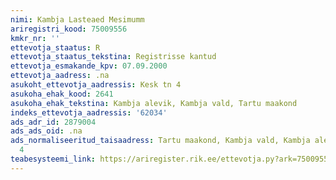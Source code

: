 ```yaml
---
nimi: Kambja Lasteaed Mesimumm
ariregistri_kood: 75009556
kmkr_nr: ''
ettevotja_staatus: R
ettevotja_staatus_tekstina: Registrisse kantud
ettevotja_esmakande_kpv: 07.09.2000
ettevotja_aadress: .na
asukoht_ettevotja_aadressis: Kesk tn 4
asukoha_ehak_kood: 2641
asukoha_ehak_tekstina: Kambja alevik, Kambja vald, Tartu maakond
indeks_ettevotja_aadressis: '62034'
ads_adr_id: 2879004
ads_ads_oid: .na
ads_normaliseeritud_taisaadress: Tartu maakond, Kambja vald, Kambja alevik, Kesk tn
  4
teabesysteemi_link: https://ariregister.rik.ee/ettevotja.py?ark=75009556&ref=rekvisiidid
---
```

